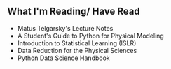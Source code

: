 ## What I'm Reading/ Have Read

- Matus Telgarsky's Lecture Notes
- A Student's Guide to Python for Physical Modeling
- Introduction to Statistical Learning (ISLR)
- Data Reduction for the Physical Sciences
- Python Data Science Handbook
